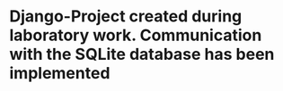 # Django-Project created during laboratory work. Communication with the SQLite database has been implemented
